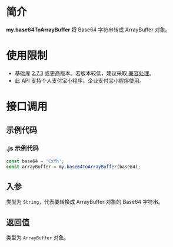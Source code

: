 
# 简介
**my.base64ToArrayBuffer** 将 Base64 字符串转成 ArrayBuffer 对象。

# 使用限制

- 基础库 [2.7.3](https://opendocs.alipay.com/mini/framework/lib-upgrade-v2) 或更高版本。若版本较低，建议采取[ 兼容处理](https://opendocs.alipay.com/mini/framework/compatibility)。
- 此 API 支持个人支付宝小程序、企业支付宝小程序使用。

# 接口调用

## 示例代码

### .js 示例代码
```javascript
const base64 = 'CxYh';
const arrayBuffer = my.base64ToArrayBuffer(base64);
```

## 入参
类型为 `String`，代表要转换成 ArrayBuffer 对象的 Base64 字符串。

## 返回值
类型为 `ArrayBuffer` 对象。
